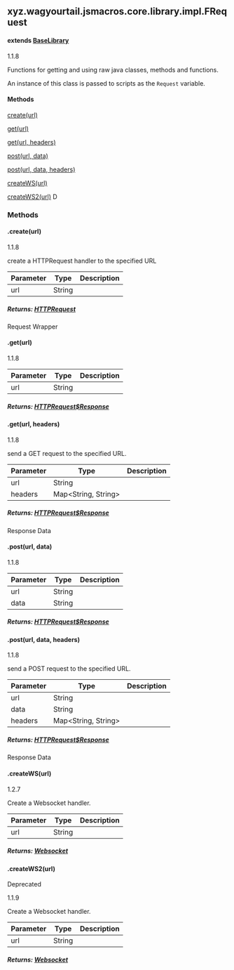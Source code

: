 

xyz.wagyourtail.jsmacros.core.library.impl.FRequest
---------------------------------------------------

#### extends [BaseLibrary](1.9.2/xyz/wagyourtail/jsmacros/core/library/BaseLibrary.html)

1.1.8

Functions for getting and using raw java classes, methods and functions.

An instance of this class is passed to scripts as the `Request` variable.

#### Methods

[create(url)](#create-String-)


[get(url)](#get-String-)


[get(url, headers)](#get-String-Map-)


[post(url, data)](#post-String-String-)


[post(url, data, headers)](#post-String-String-Map-)


[createWS(url)](#createWS-String-)


[createWS2(url)](#createWS2-String-)
D



### Methods

#### .create(url)

1.1.8

create a HTTPRequest handler to the specified URL

| Parameter | Type | Description |
|---|---|---|
| url | String |  |

##### Returns: [HTTPRequest](1.9.2/xyz/wagyourtail/jsmacros/core/library/impl/classes/HTTPRequest.html)

Request Wrapper



#### .get(url)

1.1.8

| Parameter | Type | Description |
|---|---|---|
| url | String |  |

##### Returns: [HTTPRequest$Response](1.9.2/xyz/wagyourtail/jsmacros/core/library/impl/classes/HTTPRequest.Response.html)



#### .get(url, headers)

1.1.8

send a GET request to the specified URL.

| Parameter | Type | Description |
|---|---|---|
| url | String |  |
| headers | Map<String, String> |  |

##### Returns: [HTTPRequest$Response](1.9.2/xyz/wagyourtail/jsmacros/core/library/impl/classes/HTTPRequest.Response.html)

Response Data



#### .post(url, data)

1.1.8

| Parameter | Type | Description |
|---|---|---|
| url | String |  |
| data | String |  |

##### Returns: [HTTPRequest$Response](1.9.2/xyz/wagyourtail/jsmacros/core/library/impl/classes/HTTPRequest.Response.html)



#### .post(url, data, headers)

1.1.8

send a POST request to the specified URL.

| Parameter | Type | Description |
|---|---|---|
| url | String |  |
| data | String |  |
| headers | Map<String, String> |  |

##### Returns: [HTTPRequest$Response](1.9.2/xyz/wagyourtail/jsmacros/core/library/impl/classes/HTTPRequest.Response.html)

Response Data



#### .createWS(url)

1.2.7

Create a Websocket handler.

| Parameter | Type | Description |
|---|---|---|
| url | String |  |

##### Returns: [Websocket](1.9.2/xyz/wagyourtail/jsmacros/core/library/impl/classes/Websocket.html)



#### .createWS2(url)

Deprecated

1.1.9

Create a Websocket handler.

| Parameter | Type | Description |
|---|---|---|
| url | String |  |

##### Returns: [Websocket](1.9.2/xyz/wagyourtail/jsmacros/core/library/impl/classes/Websocket.html)




